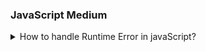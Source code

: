 ### JavaScript Medium

<details>
  <summary>How to handle Runtime Error in javaScript?</summary>

   In javaScript, we Handle a Runtime Error  by using `try-catch` block.
   we put a possible error throwing code  in try block and if error is occured then the catch block is caught a error and handle the error .
   By using `try-catch ` we can execute a code without  interrupted or stoppted the application .  

   ```js
    try {
      // Possible error throwing code
    } catch (error) {
      // Handle the error here
    }
   ```

  
**try ()**: 
In **try** block we put possible error throwing or code block were error occure in runtime .For Example,API's call . So that we can execute this block safetly it the error occure then this error catch by **catch** block.

**catch(error)**:
 **catch** block receive a error object .
 In error object their are multiple parameters like `error message` , `error name` , `error stack` this things available in error object. By using error message we can safely show the message of the error  to the user just like error message we can use error name and error stack also.

 In this way our whole execution will not be interrupted or stopped but we will handle the error safely .

 ```js showLiniNumbers=true
 try{
    const a =10;
    console.log(a)
    console.log(c)
}
catch(e){
    console.log(e.message)
}
console.log("Hi")

 ```

 **Output**

 > 10 <br/>
   c is not defined <br/>
   Hi

</details>